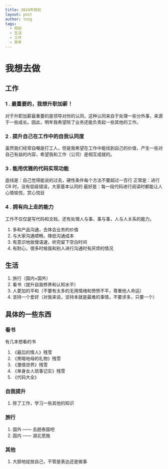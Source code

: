 ```yaml
---
title: 2024年规划
layout: post
author: tong
tags:
  - 规划
  - 生活
  - 工作
  - 思考
---
```

# 我想去做

## 工作

### 1 . 最重要的，我想升职加薪！
对于升职加薪最重要的是领导对你的认同，这种认同来自于处理一些分外事，来源于一些成长。因此，明年我希望除了业务还能负责起一些其他的工作。
### 2 . 提升自己在工作中的自我认同度
虽然我们经常自嘲是打工人，但是我希望在工作中能找到自己的价值，产生一些对自己有益的内容，希望我和工作（公司）是相互成就的。
### 3 . 能用优雅的代码实现功能 
底线是：自己觉得能说的过去，硬性条件每个方法不要超过一百行
正常是：进行 CR 时，没有低级错误，大家基本认同的
最好是：每一段代码进行阅读时都能让人心情愉悦，赏心悦目
### 4 . 拥有向上走的能力
工作不仅仅是写代码和文档，还有处理人与事，事与事，人与人关系的能力。
1. 多和产品沟通，去体会业务的价值
2. 与大家沟通顺畅，降低沟通成本
3. 有意识地放慢语速，听完留下空白时间
4. 有耐心，很多时候我和别人进行沟通时有厌烦的情况
## 生活
1. 旅行（国内+国外）
2. 看书（提升自我修养和认知水平）
3. 人更加的平和（不要有太多的无用情绪和愤愤不平，尊重他人命运）
4. 坚持一个爱好（对我来说，坚持本就是最难的事情，不要求多，只要一个）

## 具体的一些东西
### **看书**
有几本想看的书
1. 《最后的情人》残雪
2. 《黑暗地母的礼物》残雪
3. 《激情世界》残雪
4. 《单身女人琐事记实》残雪
5. 《代码大全》
### **自我提升**
1. 除了工作，学习一些其他的知识

### **旅行**
1. 国外 —— 去趟泰国吧
2. 国内 —— 湖北恩施

### **其他**
1. 大胆地绽放自己，不管是表达还是做事